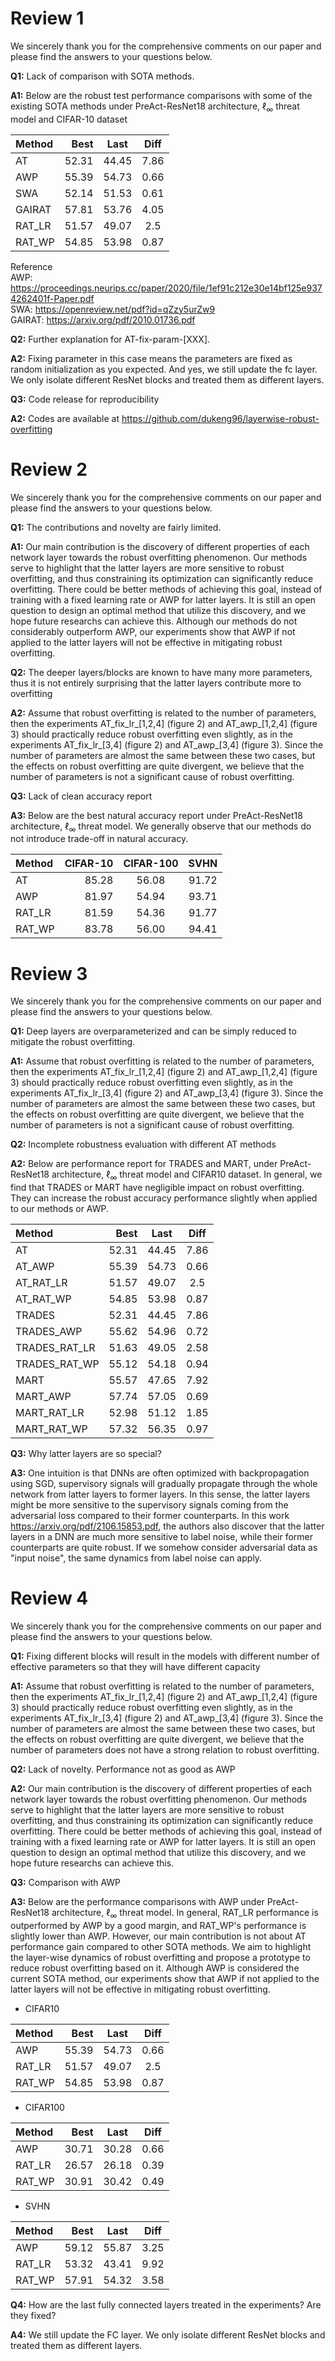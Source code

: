 # Review 1
We sincerely thank you for the comprehensive comments on our paper and please find the answers to your questions below.

**Q1:** Lack of comparison with SOTA methods.

**A1:** Below are the robust test performance comparisons with some of the existing SOTA methods under PreAct-ResNet18 architecture, $\ell_{\infty}$ threat model and CIFAR-10 dataset

|Method|Best|Last|Diff|
| :-----| ----: | :----: |:----: |
|AT|52.31|44.45|7.86
|AWP|55.39|54.73|0.66
|SWA|52.14|51.53|0.61
|GAIRAT|57.81|53.76|4.05
|RAT_LR|51.57|49.07|2.5
|RAT_WP|54.85|53.98|0.87

Reference \
AWP: https://proceedings.neurips.cc/paper/2020/file/1ef91c212e30e14bf125e9374262401f-Paper.pdf \
SWA: https://openreview.net/pdf?id=qZzy5urZw9 \
GAIRAT: https://arxiv.org/pdf/2010.01736.pdf 


**Q2:** Further explanation for AT-fix-param-[XXX].

**A2:** Fixing parameter in this case means the parameters are fixed as random initialization as you expected. And yes, we still update the fc layer. We only isolate different ResNet blocks and treated them as different layers.

**Q3:** Code release for reproducibility

**A2:** Codes are available at https://github.com/dukeng96/layerwise-robust-overfitting

# Review 2
We sincerely thank you for the comprehensive comments on our paper and please find the answers to your questions below.

**Q1:** The contributions and novelty are fairly limited.

**A1:** Our main contribution is the discovery of different properties of each network layer towards the robust overfitting phenomenon. Our methods serve to highlight that the latter layers are more sensitive to robust overfitting, and thus constraining its optimization can significantly reduce overfitting. There could be better methods of achieving this goal, instead of training with a fixed learning rate or AWP for latter layers. It is still an open question to design an optimal method that utilize this discovery, and we hope future researchs can achieve this. Although our methods do not considerably outperform AWP, our experiments show that AWP if not applied to the latter layers will not be effective in mitigating robust overfitting. 

**Q2:** The deeper layers/blocks are known to have many more parameters, thus it is not entirely surprising that the latter layers contribute more to overfitting

**A2:** Assume that robust overfitting is related to the number of parameters, then the experiments AT_fix_lr_[1,2,4] (figure 2) and AT_awp_[1,2,4] (figure 3) should practically reduce robust overfitting even slightly, as in the experiments AT_fix_lr_[3,4] (figure 2) and AT_awp_[3,4] (figure 3). Since the number of parameters are almost the same between these two cases, but the effects on robust overfitting are quite divergent, we believe that the number of parameters is not a significant cause of robust overfitting. 

**Q3:** Lack of clean accuracy report

**A3:** Below are the best natural accuracy report under PreAct-ResNet18 architecture, $\ell_{\infty}$ threat model. We generally observe that our methods do not introduce trade-off in natural accuracy.    

|Method|CIFAR-10|CIFAR-100|SVHN|
| :-----| ----: | :----: |:----: |
|AT|85.28|56.08|91.72
|AWP|81.97|54.94|93.71
|RAT_LR|81.59|54.36|91.77
|RAT_WP|83.78|56.00|94.41

# Review 3
We sincerely thank you for the comprehensive comments on our paper and please find the answers to your questions below.

**Q1:** Deep layers are overparameterized and can be simply reduced to mitigate the robust overfitting.

**A1:** Assume that robust overfitting is related to the number of parameters, then the experiments AT_fix_lr_[1,2,4] (figure 2) and AT_awp_[1,2,4] (figure 3) should practically reduce robust overfitting even slightly, as in the experiments AT_fix_lr_[3,4] (figure 2) and AT_awp_[3,4] (figure 3). Since the number of parameters are almost the same between these two cases, but the effects on robust overfitting are quite divergent, we believe that the number of parameters is not a significant cause of robust overfitting.

**Q2:** Incomplete robustness evaluation with different AT methods

**A2:** Below are performance report for TRADES and MART, under PreAct-ResNet18 architecture, $\ell_{\infty}$ threat model and CIFAR10 dataset. In general, we find that TRADES or MART have negligible impact on robust overfitting. They can increase the robust accuracy performance slightly when applied to our methods or AWP.

|Method|Best|Last|Diff|
| :-----| ----: | :----: |:----: |
|AT|52.31|44.45|7.86
|AT_AWP|55.39|54.73|0.66
|AT_RAT_LR|51.57|49.07|2.5
|AT_RAT_WP|54.85|53.98|0.87
|TRADES|52.31|44.45|7.86
|TRADES_AWP|55.62|54.96|0.72
|TRADES_RAT_LR|51.63|49.05|2.58
|TRADES_RAT_WP|55.12|54.18|0.94
|MART|55.57|47.65|7.92
|MART_AWP|57.74|57.05|0.69
|MART_RAT_LR|52.98|51.12|1.85
|MART_RAT_WP|57.32|56.35|0.97

**Q3:** Why latter layers are so special?

**A3:** One intuition is that DNNs are often optimized with backpropagation using SGD, supervisory signals will gradually propagate through the whole network from latter layers to former layers. In this sense, the latter layers might be more sensitive to the supervisory signals coming from the adversarial loss compared to their former counterparts. In this work https://arxiv.org/pdf/2106.15853.pdf, the authors also discover that the latter layers in a DNN are
much more sensitive to label noise, while their former counterparts are quite robust. If we somehow consider adversarial data as "input noise", the same dynamics from label noise can apply.

# Review 4
We sincerely thank you for the comprehensive comments on our paper and please find the answers to your questions below.

**Q1:** Fixing different blocks will result in the models with different number of effective parameters so that they will have different capacity

**A1:** Assume that robust overfitting is related to the number of parameters, then the experiments AT_fix_lr_[1,2,4] (figure 2) and AT_awp_[1,2,4] (figure 3) should practically reduce robust overfitting even slightly, as in the experiments AT_fix_lr_[3,4] (figure 2) and AT_awp_[3,4] (figure 3). Since the number of parameters are almost the same between these two cases, but the effects on robust overfitting are quite divergent, we believe that the number of parameters does not have a strong relation to robust overfitting.

**Q2:** Lack of novelty. Performance not as good as AWP

**A2:** Our main contribution is the discovery of different properties of each network layer towards the robust overfitting phenomenon. Our methods serve to highlight that the latter layers are more sensitive to robust overfitting, and thus constraining its optimization can significantly reduce overfitting. There could be better methods of achieving this goal, instead of training with a fixed learning rate or AWP for latter layers. It is still an open question to design an optimal method that utilize this discovery, and we hope future researchs can achieve this.

**Q3:** Comparison with AWP

**A3:** Below are the performance comparisons with AWP under PreAct-ResNet18 architecture, $\ell_{\infty}$ threat model. In general, RAT_LR performance is outperformed by AWP by a good margin, and RAT_WP's performance is slightly lower than AWP. However, our main contribution is not about AT performance gain compared to other SOTA methods. We aim to highlight the layer-wise dynamics of robust overfitting and propose a prototype to reduce robust overfitting based on it. Although AWP is considered the current SOTA method, our experiments show that AWP if not applied to the latter layers will not be effective in mitigating robust overfitting. 

- CIFAR10

|Method|Best|Last|Diff|
| :-----| ----: | :----: |:----: |
|AWP|55.39|54.73|0.66
|RAT_LR|51.57|49.07|2.5
|RAT_WP|54.85|53.98|0.87

- CIFAR100

|Method|Best|Last|Diff|
| :-----| ----: | :----: |:----: |
|AWP|30.71|30.28|0.66
|RAT_LR|26.57|26.18|0.39
|RAT_WP|30.91|30.42|0.49

- SVHN

|Method|Best|Last|Diff|
| :-----| ----: | :----: |:----: |
|AWP|59.12|55.87|3.25
|RAT_LR|53.32|43.41|9.92
|RAT_WP|57.91|54.32|3.58

**Q4:** How are the last fully connected layers treated in the experiments? Are they fixed?

**A4:** We still update the FC layer. We only isolate different ResNet blocks and treated them as different layers.




















